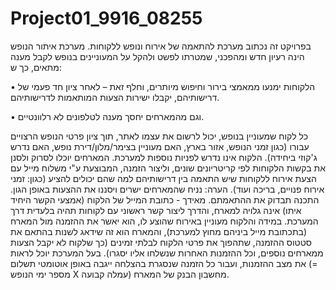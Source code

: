# Project01_9916_08255
בפרויקט זה נכתוב מערכת להתאמה של אירוח ונופש ללקוחות.
מערכת איתור הנופש הינה רעיון חדש ומהפכני, שמטרתו לפשט ולהקל על המעוניינים בנופש לקבל
מענה מתאים, כך ש:

• הלקוחות ימנעו ממאמצי בירור וחיפוש מיותרים, וחלף זאת – לאחר ציון חד פעמי של
דרישותיהם, יקבלו ישירות הצעות המותאמות לדרישותיהם.

• וגם מהמארחים יחסך מענה לטלפונים לא רלוונטיים.

כל לקוח שמעוניין בנופש, יכול לרשום את עצמו לאתר, תוך ציון פרטי הנופש הרצויים עבורו (כגון
זמני הנופש, אזור בארץ, האם מעוניין בצימר/מלון/דירת נופש, האם נדרש ג'קוזי ביחידה).
הלקוח אינו נדרש לפניות נוספות למערכת.
המארחים יוכלו לסרוק ולסנן את בקשות הלקוחות לפי קריטריונים שונים,
וליצור הזמנה, המבוצעת ע"י משלוח מייל עם הצעת אירוח ללקוחות שיש התאמה בין דרישותיהם
למה שהם יכולים להציע (כגון: זמני אירוח פנויים, בריכה ועוד). הערה: נניח שהמארחים ישרים
ויסננו את ההצעות באופן הגון. התכנה תבדוק את ההתאמתם.
מאידך - כתובת המייל של הלקוח (אמצעי הקשר היחיד איתו) אינה גלויה למארח,
והדרך ליצור קשר ראשוני עם לקוחות תהיה בלעדית דרך המערכת.
במידה והלקוח מעוניין באירוח שהוצע לו, הוא יאשר את ההזמנה מול המארח (בתכתובת מייל
ביניהם מחוץ למערכת), והמארח הוא זה שידאג לשנות בהתאם את סטטוס ההזמנה, שתהפוך את
פרטי הלקוח לבלתי זמינים (כך שלקוח לא יקבל הצעות ממארחים נוספים, וכל ההזמנות האחרות
שנשלחו אליו יסגרו).
בעל המערכת יוכל לראות את מצב ההזמנות, ועבור כל הזמנה שנסגרת בהצלחה ייגבה באופן אוטומטי
תשלום (= מספר ימי הנופש X עמלה קבועה) מחשבון הבנק של המארח.
